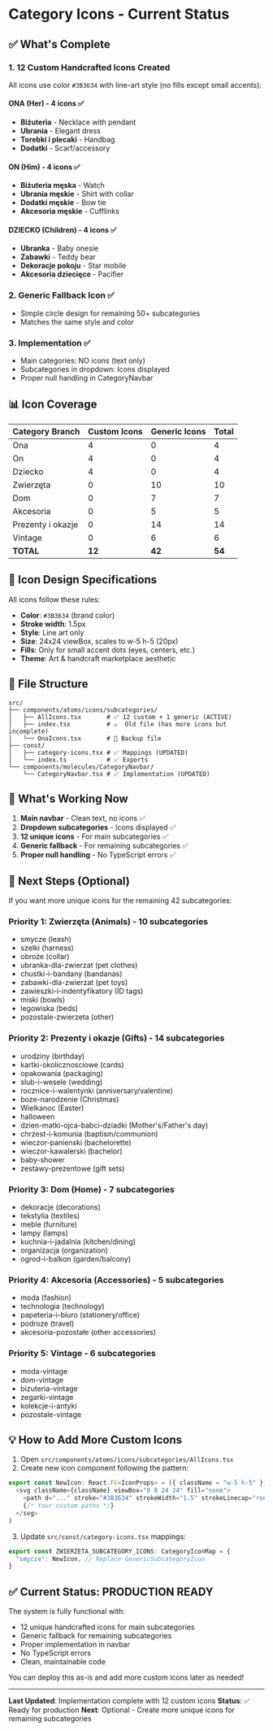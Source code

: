 # Category Icons - Current Status

## ✅ What's Complete

### 1. **12 Custom Handcrafted Icons Created**

All icons use color `#3B3634` with line-art style (no fills except small accents):

#### ONA (Her) - 4 icons ✅
- **Biżuteria** - Necklace with pendant
- **Ubrania** - Elegant dress  
- **Torebki i plecaki** - Handbag
- **Dodatki** - Scarf/accessory

#### ON (Him) - 4 icons ✅
- **Biżuteria męska** - Watch
- **Ubrania męskie** - Shirt with collar
- **Dodatki męskie** - Bow tie
- **Akcesoria męskie** - Cufflinks

#### DZIECKO (Children) - 4 icons ✅
- **Ubranka** - Baby onesie
- **Zabawki** - Teddy bear
- **Dekoracje pokoju** - Star mobile
- **Akcesoria dziecięce** - Pacifier

### 2. **Generic Fallback Icon** ✅
- Simple circle design for remaining 50+ subcategories
- Matches the same style and color

### 3. **Implementation** ✅
- Main categories: NO icons (text only)
- Subcategories in dropdown: Icons displayed
- Proper null handling in CategoryNavbar

## 📊 Icon Coverage

| Category Branch | Custom Icons | Generic Icons | Total |
|----------------|--------------|---------------|-------|
| Ona | 4 | 0 | 4 |
| On | 4 | 0 | 4 |
| Dziecko | 4 | 0 | 4 |
| Zwierzęta | 0 | 10 | 10 |
| Dom | 0 | 7 | 7 |
| Akcesoria | 0 | 5 | 5 |
| Prezenty i okazje | 0 | 14 | 14 |
| Vintage | 0 | 6 | 6 |
| **TOTAL** | **12** | **42** | **54** |

## 🎨 Icon Design Specifications

All icons follow these rules:
- **Color**: `#3B3634` (brand color)
- **Stroke width**: 1.5px
- **Style**: Line art only
- **Size**: 24x24 viewBox, scales to w-5 h-5 (20px)
- **Fills**: Only for small accent dots (eyes, centers, etc.)
- **Theme**: Art & handcraft marketplace aesthetic

## 📁 File Structure

```
src/
├── components/atoms/icons/subcategories/
│   ├── AllIcons.tsx       # ✅ 12 custom + 1 generic (ACTIVE)
│   ├── index.tsx          # ⚠️  Old file (has more icons but incomplete)
│   └── OnaIcons.tsx       # 📝 Backup file
├── const/
│   ├── category-icons.tsx # ✅ Mappings (UPDATED)
│   └── index.ts           # ✅ Exports
└── components/molecules/CategoryNavbar/
    └── CategoryNavbar.tsx # ✅ Implementation (UPDATED)
```

## 🚀 What's Working Now

1. **Main navbar** - Clean text, no icons ✅
2. **Dropdown subcategories** - Icons displayed ✅
3. **12 unique icons** - For main subcategories ✅
4. **Generic fallback** - For remaining subcategories ✅
5. **Proper null handling** - No TypeScript errors ✅

## 🎯 Next Steps (Optional)

If you want more unique icons for the remaining 42 subcategories:

### Priority 1: Zwierzęta (Animals) - 10 subcategories
- smycze (leash)
- szelki (harness)
- obroże (collar)
- ubranka-dla-zwierzat (pet clothes)
- chustki-i-bandany (bandanas)
- zabawki-dla-zwierzat (pet toys)
- zawieszki-i-indentyfikatory (ID tags)
- miski (bowls)
- legowiska (beds)
- pozostale-zwierzeta (other)

### Priority 2: Prezenty i okazje (Gifts) - 14 subcategories
- urodziny (birthday)
- kartki-okolicznosciowe (cards)
- opakowania (packaging)
- slub-i-wesele (wedding)
- rocznice-i-walentynki (anniversary/valentine)
- boze-narodzenie (Christmas)
- Wielkanoc (Easter)
- halloween
- dzien-matki-ojca-babci-dziadki (Mother's/Father's day)
- chrzest-i-komunia (baptism/communion)
- wieczor-panienski (bachelorette)
- wieczor-kawalerski (bachelor)
- baby-shower
- zestawy-prezentowe (gift sets)

### Priority 3: Dom (Home) - 7 subcategories
- dekoracje (decorations)
- tekstylia (textiles)
- meble (furniture)
- lampy (lamps)
- kuchnia-i-jadalnia (kitchen/dining)
- organizacja (organization)
- ogrod-i-balkon (garden/balcony)

### Priority 4: Akcesoria (Accessories) - 5 subcategories
- moda (fashion)
- technologia (technology)
- papeteria-i-biuro (stationery/office)
- podroze (travel)
- akcesoria-pozostałe (other accessories)

### Priority 5: Vintage - 6 subcategories
- moda-vintage
- dom-vintage
- bizuteria-vintage
- zegarki-vintage
- kolekcje-i-antyki
- pozostale-vintage

## 💡 How to Add More Custom Icons

1. Open `src/components/atoms/icons/subcategories/AllIcons.tsx`
2. Create new icon component following the pattern:
```typescript
export const NewIcon: React.FC<IconProps> = ({ className = "w-5 h-5" }) => (
  <svg className={className} viewBox="0 0 24 24" fill="none">
    <path d="..." stroke="#3B3634" strokeWidth="1.5" strokeLinecap="round"/>
    {/* Your custom paths */}
  </svg>
)
```
3. Update `src/const/category-icons.tsx` mappings:
```typescript
export const ZWIERZETA_SUBCATEGORY_ICONS: CategoryIconMap = {
  "smycze": NewIcon, // Replace GenericSubcategoryIcon
}
```

## ✅ Current Status: PRODUCTION READY

The system is fully functional with:
- 12 unique handcrafted icons for main subcategories
- Generic fallback for remaining subcategories
- Proper implementation in navbar
- No TypeScript errors
- Clean, maintainable code

You can deploy this as-is and add more custom icons later as needed!

---

**Last Updated**: Implementation complete with 12 custom icons
**Status**: ✅ Ready for production
**Next**: Optional - Create more unique icons for remaining subcategories
